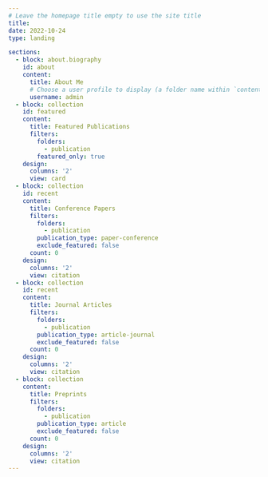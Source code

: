 ```yaml
---
# Leave the homepage title empty to use the site title
title:
date: 2022-10-24
type: landing

sections:
  - block: about.biography
    id: about
    content:
      title: About Me
      # Choose a user profile to display (a folder name within `content/authors/`)
      username: admin
  - block: collection
    id: featured
    content:
      title: Featured Publications
      filters:
        folders:
          - publication
        featured_only: true
    design:
      columns: '2'
      view: card
  - block: collection
    id: recent
    content:
      title: Conference Papers
      filters:
        folders:
          - publication
        publication_type: paper-conference
        exclude_featured: false
      count: 0
    design:
      columns: '2'
      view: citation
  - block: collection
    id: recent
    content:
      title: Journal Articles
      filters:
        folders:
          - publication
        publication_type: article-journal
        exclude_featured: false
      count: 0
    design:
      columns: '2'
      view: citation
  - block: collection
    content:
      title: Preprints
      filters:
        folders:
          - publication
        publication_type: article
        exclude_featured: false
      count: 0
    design:
      columns: '2'
      view: citation
---
```

